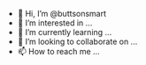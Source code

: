 - 👋 Hi, I’m @buttsonsmart
- 👀 I’m interested in ...
- 🌱 I’m currently learning ...
- 💞️ I’m looking to collaborate on ...
- 📫 How to reach me ...

<!---
buttsonsmart/buttsonsmart is a ✨ special ✨ repository because its `README.md` (this file) appears on your GitHub profile.
You can click the Preview link to take a look at your changes.
--->
